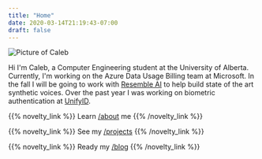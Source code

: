 ```yaml
---
title: "Home"
date: 2020-03-14T21:19:43-07:00
draft: false
---
```


<img
  src="/caleb_circle.jpg"
  alt="Picture of Caleb"
  class="mx-auto w-48 sm:w-64 mb-6"
/>

Hi I'm Caleb, a Computer Engineering student at the University of Alberta. Currently, I'm working on the Azure Data Usage Billing team at Microsoft. In the fall I will be going to work with [Resemble AI](https://resemble.ai) to help build state of the art synthetic voices. Over the past year I was working on biometric authentication at [UnifyID](https://unify.id).

{{% novelty_link %}}
Learn [/about](/about) me
{{% /novelty_link %}}

{{% novelty_link %}}
See my [/projects](/projects)
{{% /novelty_link %}}

{{% novelty_link %}}
Ready my [/blog](/blog)
{{% /novelty_link %}}